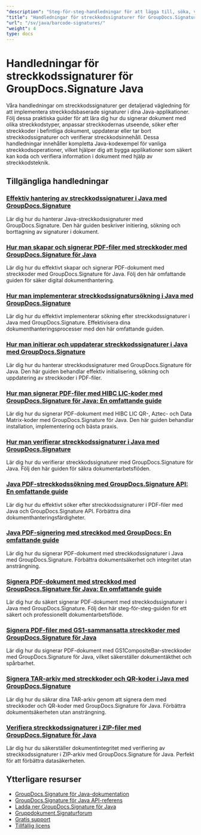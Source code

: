 ```yaml
---
"description": "Steg-för-steg-handledningar för att lägga till, söka, verifiera och hantera streckkodssignaturer i dokument med GroupDocs.Signature för Java."
"title": "Handledningar för streckkodssignaturer för GroupDocs.Signature Java"
"url": "/sv/java/barcode-signatures/"
"weight": 4
type: docs
---
```

# Handledningar för streckkodssignaturer för GroupDocs.Signature Java

Våra handledningar om streckkodssignaturer ger detaljerad vägledning för att implementera streckkodsbaserade signaturer i dina Java-applikationer. Följ dessa praktiska guider för att lära dig hur du signerar dokument med olika streckkodstyper, anpassar streckkodernas utseende, söker efter streckkoder i befintliga dokument, uppdaterar eller tar bort streckkodssignaturer och verifierar streckkodsinnehåll. Dessa handledningar innehåller kompletta Java-kodexempel för vanliga streckkodsoperationer, vilket hjälper dig att bygga applikationer som säkert kan koda och verifiera information i dokument med hjälp av streckkodsteknik.

## Tillgängliga handledningar

### [Effektiv hantering av streckkodssignaturer i Java med GroupDocs.Signature](./java-barcode-signature-management-groupdocs-signature/)
Lär dig hur du hanterar Java-streckkodssignaturer med GroupDocs.Signature. Den här guiden beskriver initiering, sökning och borttagning av signaturer i dokument.

### [Hur man skapar och signerar PDF-filer med streckkoder med GroupDocs.Signature för Java](./create-sign-pdfs-groupdocs-barcode-java/)
Lär dig hur du effektivt skapar och signerar PDF-dokument med streckkoder med GroupDocs.Signature för Java. Följ den här omfattande guiden för säker digital dokumenthantering.

### [Hur man implementerar streckkodssignatursökning i Java med GroupDocs.Signature](./implement-barcode-signature-search-groupdocs-signature-java/)
Lär dig hur du effektivt implementerar sökning efter streckkodssignaturer i Java med GroupDocs.Signature. Effektivisera dina dokumenthanteringsprocesser med den här omfattande guiden.

### [Hur man initierar och uppdaterar streckkodssignaturer i Java med GroupDocs.Signature](./java-groupdocs-signature-barcode-initialize-update/)
Lär dig hur du hanterar streckkodssignaturer med GroupDocs.Signature för Java. Den här guiden behandlar effektiv initialisering, sökning och uppdatering av streckkoder i PDF-filer.

### [Hur man signerar PDF-filer med HIBC LIC-koder med GroupDocs.Signature för Java: En omfattande guide](./sign-pdfs-hibc-lic-codes-groupdocs-java/)
Lär dig hur du signerar PDF-dokument med HIBC LIC QR-, Aztec- och Data Matrix-koder med GroupDocs.Signature för Java. Den här guiden behandlar installation, implementering och bästa praxis.

### [Hur man verifierar streckkodssignaturer i Java med GroupDocs.Signature](./verify-barcode-signatures-groupdocs-signature-java/)
Lär dig hur du verifierar streckkodssignaturer med GroupDocs.Signature för Java. Följ den här guiden för säkra dokumentarbetsflöden.

### [Java PDF-streckkodssökning med GroupDocs.Signature API: En omfattande guide](./java-pdf-barcode-search-groupdocs-signature-api/)
Lär dig hur du effektivt söker efter streckkodssignaturer i PDF-filer med Java och GroupDocs.Signature API. Förbättra dina dokumenthanteringsfärdigheter.

### [Java PDF-signering med streckkod med GroupDocs: En omfattande guide](./java-pdf-signing-barcode-groupdocs/)
Lär dig hur du signerar PDF-dokument med streckkodssignaturer i Java med GroupDocs.Signature. Förbättra dokumentsäkerhet och integritet utan ansträngning.

### [Signera PDF-dokument med streckkod med GroupDocs.Signature för Java: En omfattande guide](./sign-pdf-barcode-groupdocs-signature-java/)
Lär dig hur du säkert signerar PDF-dokument med streckkodssignaturer i Java med GroupDocs.Signature. Följ den här steg-för-steg-guiden för ett säkert och professionellt dokumentarbetsflöde.

### [Signera PDF-filer med GS1-sammansatta streckkoder med GroupDocs.Signature för Java](./sign-pdf-gs1compositebar-barcode-groupdocs-signature-java/)
Lär dig hur du signerar PDF-dokument med GS1CompositeBar-streckkoder med GroupDocs.Signature för Java, vilket säkerställer dokumentäkthet och spårbarhet.

### [Signera TAR-arkiv med streckkoder och QR-koder i Java med GroupDocs.Signature](./sign-tar-archives-barcode-qr-code-java/)
Lär dig hur du säkrar dina TAR-arkiv genom att signera dem med streckkoder och QR-koder med GroupDocs.Signature för Java. Förbättra dokumentsäkerheten utan ansträngning.

### [Verifiera streckkodssignaturer i ZIP-filer med GroupDocs.Signature för Java](./verify-barcode-signatures-zip-groupdocs-signature-java/)
Lär dig hur du säkerställer dokumentintegritet med verifiering av streckkodssignaturer i ZIP-arkiv med GroupDocs.Signature för Java. Perfekt för att förbättra datasäkerheten.

## Ytterligare resurser

- [GroupDocs.Signature för Java-dokumentation](https://docs.groupdocs.com/signature/java/)
- [GroupDocs.Signature för Java API-referens](https://reference.groupdocs.com/signature/java/)
- [Ladda ner GroupDocs.Signature för Java](https://releases.groupdocs.com/signature/java/)
- [Gruppdokument.Signaturforum](https://forum.groupdocs.com/c/signature)
- [Gratis support](https://forum.groupdocs.com/)
- [Tillfällig licens](https://purchase.groupdocs.com/temporary-license/)